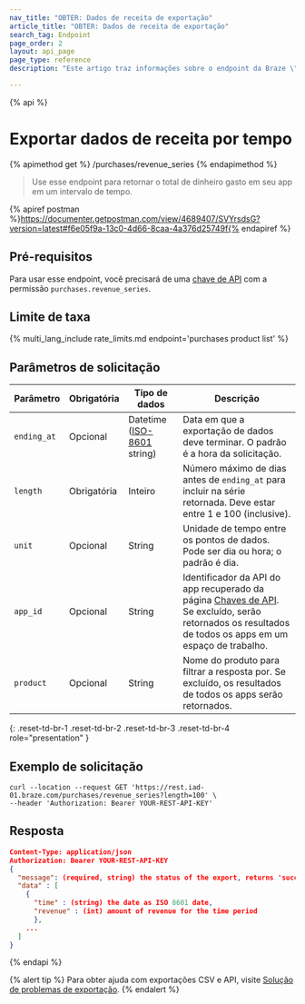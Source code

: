 ```yaml
---
nav_title: "OBTER: Dados de receita de exportação"
article_title: "OBTER: Dados de receita de exportação"
search_tag: Endpoint
page_order: 2
layout: api_page
page_type: reference
description: "Este artigo traz informações sobre o endpoint da Braze \"Exportar dados de receita\"."

---
```

{% api %}
# Exportar dados de receita por tempo
{% apimethod get %}
/purchases/revenue_series
{% endapimethod %}

> Use esse endpoint para retornar o total de dinheiro gasto em seu app em um intervalo de tempo.

{% apiref postman %}https://documenter.getpostman.com/view/4689407/SVYrsdsG?version=latest#f6e05f9a-13c0-4d66-8caa-4a376d25749f{% endapiref %}

## Pré-requisitos

Para usar esse endpoint, você precisará de uma [chave de API]({{site.baseurl}}/api/basics#rest-api-key/) com a permissão `purchases.revenue_series`.

## Limite de taxa

{% multi_lang_include rate_limits.md endpoint='purchases product list' %}

## Parâmetros de solicitação

| Parâmetro | Obrigatória | Tipo de dados | Descrição |
|---|---|---|---|
| `ending_at` | Opcional | Datetime ([ISO-8601](https://en.wikipedia.org/wiki/ISO_8601) string) | Data em que a exportação de dados deve terminar. O padrão é a hora da solicitação. |
| `length` | Obrigatória | Inteiro | Número máximo de dias antes de `ending_at` para incluir na série retornada. Deve estar entre 1 e 100 (inclusive). |
| `unit` | Opcional | String | Unidade de tempo entre os pontos de dados. Pode ser dia ou hora; o padrão é dia. |
| `app_id` | Opcional | String | Identificador da API do app recuperado da página [Chaves de API]({{site.baseurl}}/user_guide/administrative/app_settings/api_settings_tab/). Se excluído, serão retornados os resultados de todos os apps em um espaço de trabalho. |
| `product` | Opcional | String | Nome do produto para filtrar a resposta por. Se excluído, os resultados de todos os apps serão retornados. |
{: .reset-td-br-1 .reset-td-br-2 .reset-td-br-3  .reset-td-br-4 role="presentation" }

## Exemplo de solicitação

```
curl --location --request GET 'https://rest.iad-01.braze.com/purchases/revenue_series?length=100' \
--header 'Authorization: Bearer YOUR-REST-API-KEY'
```

## Resposta

```json
Content-Type: application/json
Authorization: Bearer YOUR-REST-API-KEY
{
  "message": (required, string) the status of the export, returns 'success' when completed without errors,
  "data" : [
    {
      "time" : (string) the date as ISO 8601 date,
      "revenue" : (int) amount of revenue for the time period
      },
    ...
  ]
}
```

{% endapi %}

{% alert tip %}
Para obter ajuda com exportações CSV e API, visite [Solução de problemas de exportação]({{site.baseurl}}/user_guide/data_and_analytics/export_braze_data/export_troubleshooting/).
{% endalert %}
